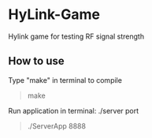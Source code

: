 # HyLink-Game
Hylink game for testing RF signal strength

## How to use
Type "make" in terminal to compile
> make

Run application in terminal: ./server port
> ./ServerApp 8888

